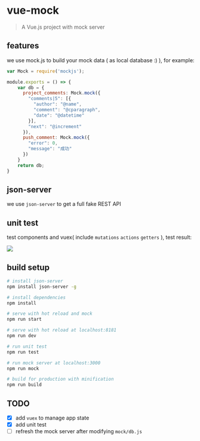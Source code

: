 # vue-mock

> A Vue.js project with mock server

## features

we use mock.js to build your mock data ( as local database :) ), for example:

```javascript
var Mock = require('mockjs');

module.exports = () => {
    var db = {
      project_comments: Mock.mock({
        "comments|5": [{
          "author": "@name",
          "comment": "@cparagraph",
          "date": "@datetime"
        }],
        "next": "@increment"
      }),
      push_comment: Mock.mock({
        "error": 0,
        "message": "成功"
      })
    }
    return db;
}
```

## json-server

we use `json-server` to get a full fake REST API

## unit test

test components and vuex( include `mutations` `actions` `getters` ), test result:

![](https://ww2.sinaimg.cn/large/006tKfTcgy1feyzyw4ia5j31hs0bq7a5.jpg)

## build setup

``` bash
# install json-server
npm install json-server -g

# install dependencies
npm install

# serve with hot reload and mock
npm run start

# serve with hot reload at localhost:8181
npm run dev

# run unit test
npm run test

# run mock server at localhost:3000
npm run mock

# build for production with minification
npm run build
```
## TODO

- [x] add `vuex` to manage app state
- [x] add unit test
- [ ] refresh the mock server after modifying `mock/db.js`